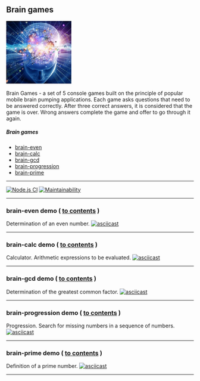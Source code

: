 <a name="contents"></a>

## Brain games

[logo]: https://github.com/alex-ismailov/git-imgs/blob/master/brain-game-logo.png
[brain-games]: https://github.com/alex-ismailov/frontend-project-lvl1 "Brain-games"

[![brain-logo][logo]][brain-games]

Brain Games - a set of 5 console games built on the principle of popular mobile brain pumping applications. Each game asks questions that need to be answered correctly. After three correct answers, it is considered that the game is over. Wrong answers complete the game and offer to go through it again.

##### Brain games
* [brain-even](#brain-even)
* [brain-calc](#brain-calc)
* [brain-gcd](#brain-gcd)
* [brain-progression](#brain-progression)
* [brain-prime](#brain-prime)

---

[![Node.js CI](https://github.com/alex-ismailov/frontend-project-lvl1/workflows/Node.js%20CI/badge.svg)](https://github.com/alex-ismailov/frontend-project-lvl1/actions)
[![Maintainability](https://api.codeclimate.com/v1/badges/22e19349e341eddcdc3e/maintainability)](https://codeclimate.com/github/alex-ismailov/frontend-project-lvl1/maintainability)

---

### brain-even demo ( [to contents](#contents) ) <a name="brain-even"></a>
Determination of an even number.
[![asciicast](https://asciinema.org/a/308792.svg)](https://asciinema.org/a/308792)

---

### brain-calc demo ( [to contents](#contents) ) <a name="brain-calc"></a>
Calculator. Arithmetic expressions to be evaluated.
[![asciicast](https://asciinema.org/a/309994.svg)](https://asciinema.org/a/309994)

---

### brain-gcd demo ( [to contents](#contents) ) <a name="brain-gcd"></a>
Determination of the greatest common factor.
[![asciicast](https://asciinema.org/a/310019.svg)](https://asciinema.org/a/310019)

---

### brain-progression demo ( [to contents](#contents) ) <a name="brain-progression"></a>
Progression. Search for missing numbers in a sequence of numbers.
[![asciicast](https://asciinema.org/a/310017.svg)](https://asciinema.org/a/310017)

---

### brain-prime demo ( [to contents](#contents) ) <a name="brain-prime"></a>
Definition of a prime number.
[![asciicast](https://asciinema.org/a/310016.svg)](https://asciinema.org/a/310016)

---
